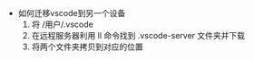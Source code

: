 * 如何迁移vscode到另一个设备
    1. 将 /用户/.vscode
    2. 在远程服务器利用 ll 命令找到 .vscode-server 文件夹并下载
    3. 将两个文件夹拷贝到对应的位置